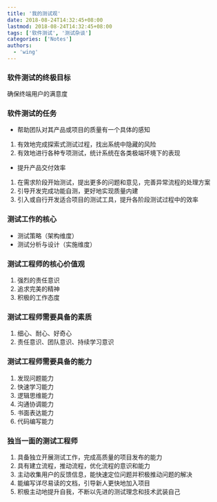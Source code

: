 ```yaml
---
title: '我的测试观'
date: 2018-08-24T14:32:45+08:00
lastmod: 2018-08-24T14:32:45+08:00
tags: ['软件测试', '测试杂谈']
categories: ['Notes']
authors:
  - 'wing'
---
```


### 软件测试的终极目标

确保终端用户的满意度

### 软件测试的任务

- 帮助团队对其产品或项目的质量有一个具体的感知

1. 有效地完成探索式测试过程，找出系统中隐藏的风险
2. 有效地进行各种专项测试，统计系统在各类极端环境下的表现

- 提升产品交付效率

1. 在需求阶段开始测试，提出更多的问题和意见，完善异常流程的处理方案
2. 引导开发完成功能自测，更好地实现质量内建
3. 引入或自行开发适合项目的测试工具，提升各阶段测试过程中的效率

### 测试工作的核心

- 测试策略（架构维度）
- 测试分析与设计（实施维度）

### 测试工程师的核心价值观

1. 强烈的责任意识
2. 追求完美的精神
3. 积极的工作态度

### 测试工程师需要具备的素质

1. 细心、耐心、好奇心
2. 责任意识、团队意识、持续学习意识

### 测试工程师需要具备的能力

1. 发现问题能力
2. 快速学习能力
3. 逻辑思维能力
4. 沟通协调能力
5. 书面表达能力
6. 代码编写能力

### 独当一面的测试工程师

1. 具备独立开展测试工作，完成高质量的项目发布的能力
2. 具有建立流程，推动流程，优化流程的意识和能力
3. 主动收集用户的反馈信息，能快速定位问题并积极推动问题的解决
4. 能编写详尽易读的文档，引导新人更快地加入项目
5. 积极主动地提升自我，不断以先进的测试理念和技术武装自己
